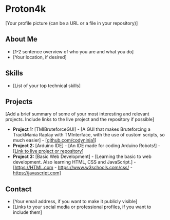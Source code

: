 # Proton4k

[Your profile picture (can be a URL or a file in your repository)]

## About Me

- [1-2 sentence overview of who you are and what you do]
- [Your location, if desired]

## Skills

- [List of your top technical skills]

## Projects

[Add a brief summary of some of your most interesting and relevant projects. Include links to the live project and the repository if possible]
- **Project 1:** [TMIBruteforceGUI] - [A GUI that makes Bruteforcing a TrackMania Raplay with TMInterface, with the use of custom scripts, so much easier] - [[github.com/codyninja1](https://github.com/CodyNinja1/TMIBruteforceGUI)]
- **Project 2:** [Arduino IDE] - [An IDE made for coding Arduino Robots!] - [[Link to live project or repository](https://github.com/arduino/Arduino)]
- **Project 3:** [Basic Web Development] - [Learning the basic to web development. Also learning HTML, CSS and JavaScript.] - [https://HTML.com - https://www.w3schools.com/css/ - https://javascript.com]

## Contact

- [Your email address, if you want to make it publicly visible]
- [Links to your social media or professional profiles, if you want to include them]

